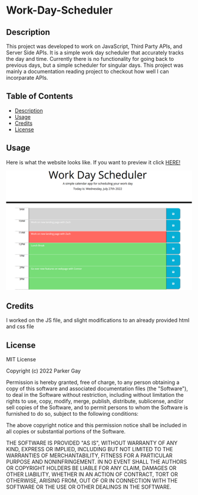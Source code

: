 # Work-Day-Scheduler

## Description

This project was developed to work on JavaScript, Third Party APIs, and Server Side APIs.  It is a simple work day scheduler that accurately tracks the day and time.  Currently there is no functionality for going back to previous days, but a simple scheduler for singular days.  This project was mainly a documentation reading project to checkout how well I can incorparate APIs.

## Table of Contents

  - [Description](#description)
  - [Usage](#usage)
  - [Credits](#credits)
  - [License](#license)

## Usage

Here is what the website looks like.  If you want to preview it click [HERE!](https://parksfg.github.io/Work-Day-Scheduler/)

![website preview](./assets/images/websitePreview.png)
## Credits

I worked on the JS file, and slight modifications to an already provided html and css file

## License

MIT License

Copyright (c) 2022 Parker Gay

Permission is hereby granted, free of charge, to any person obtaining a copy of this software and associated documentation files (the "Software"), to deal in the Software without restriction, including without limitation the rights to use, copy, modify, merge, publish, distribute, sublicense, and/or sell copies of the Software, and to permit persons to whom the Software is furnished to do so, subject to the following conditions:

The above copyright notice and this permission notice shall be included in all copies or substantial portions of the Software.

THE SOFTWARE IS PROVIDED "AS IS", WITHOUT WARRANTY OF ANY KIND, EXPRESS OR IMPLIED, INCLUDING BUT NOT LIMITED TO THE WARRANTIES OF MERCHANTABILITY, FITNESS FOR A PARTICULAR PURPOSE AND NONINFRINGEMENT. IN NO EVENT SHALL THE AUTHORS OR COPYRIGHT HOLDERS BE LIABLE FOR ANY CLAIM, DAMAGES OR OTHER LIABILITY, WHETHER IN AN ACTION OF CONTRACT, TORT OR OTHERWISE, ARISING FROM, OUT OF OR IN CONNECTION WITH THE SOFTWARE OR THE USE OR OTHER DEALINGS IN THE SOFTWARE.
